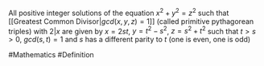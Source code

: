 All positive integer solutions of the equation $x^{2}+y^{2}=z^{2}$ such that [[Greatest Common Divisor|$gcd(x,y,z)=1$]] (called primitive pythagorean triples) with $2|x$ are given by $x=2st$, $y=t^{2}-s^{2}$, $z=s^{2}+t^{2}$ such that $t>s>0$, $gcd(s,t)=1$ and $s$ has a different parity to $t$ (one is even, one is odd)

#Mathematics #Definition
